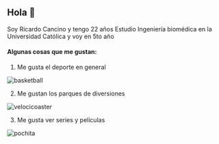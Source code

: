 ## Hola 👋
Soy Ricardo Cancino y tengo 22 años
Estudio Ingeniería biomédica en la Universidad Católica y voy en 5to año
#### Algunas cosas que me gustan:
1. Me gusta el deporte en general
   
![basketball](https://upload.wikimedia.org/wikipedia/commons/7/7a/Basketball.png)

2. Me gustan los parques de diversiones

![velocicoaster](https://shop.universalorlando.com/merchimages/content/velocicoaster-mobile-banner-600x300.jpg)

3. Me gusta ver series y películas

![pochita](https://pnganime.com/web/image-thumbnails/276/589-lg.png)



<!--
**Ricardo0907/Ricardo0907** is a ✨ _special_ ✨ repository because its `README.md` (this file) appears on your GitHub profile.

Here are some ideas to get you started:

- 🔭 I’m currently working on ...
- 🌱 I’m currently learning ...
- 👯 I’m looking to collaborate on ...
- 🤔 I’m looking for help with ...
- 💬 Ask me about ...
- 📫 How to reach me: ...
- 😄 Pronouns: ...
- ⚡ Fun fact: ...
-->
